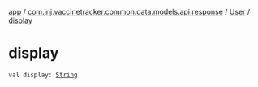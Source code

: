 [app](../../index.md) / [com.jnj.vaccinetracker.common.data.models.api.response](../index.md) / [User](index.md) / [display](./display.md)

# display

`val display: `[`String`](https://kotlinlang.org/api/latest/jvm/stdlib/kotlin/-string/index.html)